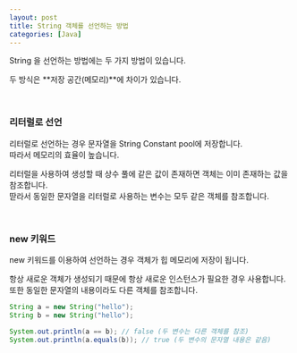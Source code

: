 ```yaml
---
layout: post
title: String 객체를 선언하는 방법
categories: [Java]
---
```


String 을 선언하는 방법에는 두 가지 방법이 있습니다.  
  
  
두 방식은 **저장 공간(메모리)**에 차이가 있습니다.  


<br>

 
### 리터럴로 선언
리터럴로 선언하는 경우 문자열을 String Constant pool에 저장합니다.  
따라서 메모리의 효율이 높습니다.  
  
리터럴을 사용하여 생성할 때 상수 풀에 같은 값이 존재하면 객체는 이미 존재하는 값을 참조합니다.  
딷라서 동일한 문자열을 리터럴로 사용하는 변수는 모두 같은 객체를 참조합니다.



<br>



### new 키워드
new 키워드를 이용하여 선언하는 경우 객체가 힙 메모리에 저장이 됩니다.  
  
항상 새로운 객체가 생성되기 때문에 항상 새로운 인스턴스가 필요한 경우 사용합니다.  
또한 동일한 문자열의 내용이라도 다른 객체를 참조합니다.  

```java
String a = new String("hello");
String b = new String("hello");

System.out.println(a == b); // false (두 변수는 다른 객체를 참조)
System.out.println(a.equals(b)); // true (두 변수의 문자열 내용은 같음)
```